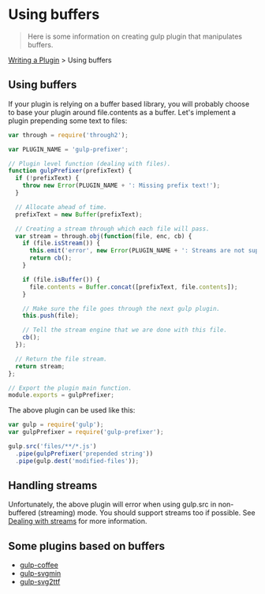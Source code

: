 # Using buffers

> Here is some information on creating gulp plugin that manipulates buffers.

[Writing a Plugin](README.md) > Using buffers

## Using buffers
If your plugin is relying on a buffer based library, you will probably choose to 
base your plugin around file.contents as a buffer. Let's implement a plugin 
prepending some text to files:

```javascript
var through = require('through2');

var PLUGIN_NAME = 'gulp-prefixer';

// Plugin level function (dealing with files).
function gulpPrefixer(prefixText) {
  if (!prefixText) {
    throw new Error(PLUGIN_NAME + ': Missing prefix text!');
  }

  // Allocate ahead of time.
  prefixText = new Buffer(prefixText);

  // Creating a stream through which each file will pass.
  var stream = through.obj(function(file, enc, cb) {
    if (file.isStream()) {
      this.emit('error', new Error(PLUGIN_NAME + ': Streams are not supported!'));
      return cb();
    }

    if (file.isBuffer()) {
      file.contents = Buffer.concat([prefixText, file.contents]);
    }

    // Make sure the file goes through the next gulp plugin.
    this.push(file);

    // Tell the stream engine that we are done with this file.
    cb();
  });

  // Return the file stream.
  return stream;
};

// Export the plugin main function.
module.exports = gulpPrefixer;
```

The above plugin can be used like this:

```javascript
var gulp = require('gulp');
var gulpPrefixer = require('gulp-prefixer');

gulp.src('files/**/*.js')
  .pipe(gulpPrefixer('prepended string'))
  .pipe(gulp.dest('modified-files'));
```

## Handling streams

Unfortunately, the above plugin will error when using gulp.src in non-buffered 
(streaming) mode. You should support streams too if possible. See 
[Dealing with streams](dealing-with-streams.md) for more information.

## Some plugins based on buffers

* [gulp-coffee](https://github.com/gulp-community/gulp-coffee)
* [gulp-svgmin](https://github.com/ben-eb/gulp-svgmin)
* [gulp-svg2ttf](https://github.com/nfroidure/gulp-svg2ttf)
